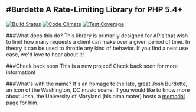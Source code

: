 #Burdette
A Rate-Limiting Library for PHP 5.4+
------------------------------------
[![Build Status](https://travis-ci.org/squinones/burdette.svg?branch=master)](https://travis-ci.org/squinones/burdette) [![Code Climate](https://codeclimate.com/github/squinones/burdette/badges/gpa.svg)](https://codeclimate.com/github/squinones/burdette) [![Test Coverage](https://codeclimate.com/github/squinones/burdette/badges/coverage.svg)](https://codeclimate.com/github/squinones/burdette)

###What does this do?
This library is primarily designed for APIs that wish to limit how many requests a client can make over a given period
of time. In theory it can be used to throttle any kind of behavior. If you find a neat use case, we'd love to hear 
about it!

###Check back soon
This is a new project! Check back soon for more information!

###What's with the name?
It's an homage to the late, great Josh Burdette, an icon of the Washington, DC music scene. If you would like to know
more about Josh, the University of Maryland (his alma mater) hosts a 
[memorial page](http://www.joshburdettememorial.umd.edu/about.html) for him.
